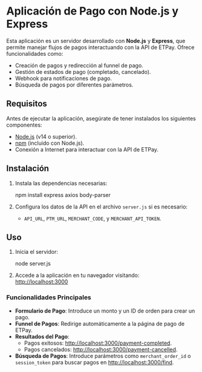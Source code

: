 # Aplicación de Pago con Node.js y Express

Esta aplicación es un servidor desarrollado con **Node.js** y **Express**, que permite manejar flujos de pagos interactuando con la API de ETPay. Ofrece funcionalidades como:

- Creación de pagos y redirección al funnel de pago.
- Gestión de estados de pago (completado, cancelado).
- Webhook para notificaciones de pago.
- Búsqueda de pagos por diferentes parámetros.

## Requisitos

Antes de ejecutar la aplicación, asegúrate de tener instalados los siguientes componentes:

- [Node.js](https://nodejs.org/) (v14 o superior).
- [npm](https://www.npmjs.com/) (incluido con Node.js).
- Conexión a Internet para interactuar con la API de ETPay.

## Instalación

1. Instala las dependencias necesarias:

    npm install express axios body-parser
    

2. Configura los datos de la API en el archivo `server.js` si es necesario:
    - `API_URL`, `PTM_URL`, `MERCHANT_CODE`, y `MERCHANT_API_TOKEN`.

## Uso

1. Inicia el servidor:

    node server.js

2. Accede a la aplicación en tu navegador visitando:  
   [http://localhost:3000](http://localhost:3000)

### Funcionalidades Principales

- **Formulario de Pago**: Introduce un monto y un ID de orden para crear un pago.
- **Funnel de Pagos**: Redirige automáticamente a la página de pago de ETPay.
- **Resultados del Pago**:
  - Pagos exitosos: [http://localhost:3000/payment-completed](http://localhost:3000/payment-completed).
  - Pagos cancelados: [http://localhost:3000/payment-cancelled](http://localhost:3000/payment-cancelled).
- **Búsqueda de Pagos**: Introduce parámetros como `merchant_order_id` o `session_token` para buscar pagos en [http://localhost:3000/find](http://localhost:3000/find).


